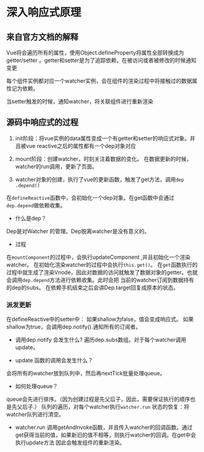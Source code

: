 # 深入响应式原理

## 来自官方文档的解释


Vue将会遍历所有的属性，使用Object.defineProperty将属性全部转换成为getter/setter 。getter和setter是为了追踪依赖，在被访问或者被修改的时候通知变更 

每个组件实例都对应一个watcher实例，会在组件的渲染过程中将接触过的数据属性记为依赖。 

当setter触发的时候，通知watcher，将关联组件进行重新渲染

## 源码中响应式的过程

1. init阶段：将vue实例的data属性变成一个有getter和setter的响应式对象。并且被vue reactive之后的属性都有一个dep对象对应

2. mount阶段：创建watcher，时刻关注着数据的变化。 在数据更新的时候，watcher的run调用，更新了页面。

3. watcher对象的创建，执行了vue的更新函数，触发了get方法，调用`dep
.depend()`


在`defineReactive`函数中，会初始化一个dep对象。在get函数中会通过`dep.depend`做依赖收集。

* 什么是dep？

Dep是对Watcher 的管理。Dep脱离watcher是没有意义的。

* 过程

在`mountComponent`的过程中，会执行updateComponent ,并且初始化一个渲染watcher。
在初始化渲染watcher的过程中会执行`this.get()`。
在`get`函数执行的过程中就生成了渲染Vnode，因此对数据的访问就触发了数据对象的getter。也就会调用`dep.depend`方法进行依赖收集。此时会把
当前的watcher订阅到数据持有的dep的subs。
在依赖手机结束之后会讲Dep.target回复成原本的状态。

### 派发更新

在defineReactive中的setter中：
如果shallow为false，值会变成响应式。
如果shallow为true，会调用dep.notify().通知所有的订阅者。

* 调用dep.notify 会发生什么?
遍历dep.subs数组。对于每个watcher调用update。

* update 函数的调用会发生什么？

会将所有的watcher放到队列中，然后再nextTick批量处理queue。

* 如何处理queue？

queue会先进行排序。（因为创建过程是先父后子，因此，需要保证执行的顺序也是先父后子.）
队列的遍历，对每个watcher执行`watcher.run`
状态的恢复：将watcher队列进行清空。

* watcher.run 
  调用getAndInvoke函数，并且传入watcher的回调函数。通过get获得当前的值，如果新旧的值不相等，则执行watcher的回调。在get中会执行update方法
  因此会触发组件的重新渲染。
  
  
  
